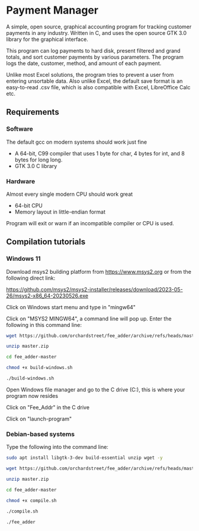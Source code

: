Payment Manager
========================

A simple, open source, graphical accounting program for tracking customer payments in any industry.  Written in C, and uses the open source GTK 3.0 library for the graphical interface.

This program can log payments to hard disk, present filtered and grand totals, and sort customer payments by various parameters.  The program logs the date, customer, method, and amount of each payment.

Unlike most Excel solutions, the program tries to prevent a user from entering unsortable data.  Also unlike Excel, the default save format is an easy-to-read .csv file, which is also compatible with Excel, LibreOffice Calc etc.

Requirements
------------
### Software
The default gcc on modern systems should work just fine

* A 64-bit, C99 compiler that uses 1 byte for char, 4 bytes for int, and 8 bytes for long long.
* GTK 3.0 C library

### Hardware
Almost every single modern CPU should work great

* 64-bit CPU
* Memory layout in little-endian format

Program will exit or warn if an incompatible compiler or CPU is used.

Compilation tutorials
------------
### Windows 11
Download msys2 building platform from https://www.msys2.org or from the following direct link:

https://github.com/msys2/msys2-installer/releases/download/2023-05-26/msys2-x86_64-20230526.exe

Click on Windows start menu and type in "mingw64"

Click on "MSYS2 MINGW64", a command line will pop up.   Enter the following in this command line:

```bash
wget https://github.com/orchardstreet/fee_adder/archive/refs/heads/master.zip

unzip master.zip

cd fee_adder-master

chmod +x build-windows.sh

./build-windows.sh
```

Open Windows file manager and go to the C drive (C:\), this is where your program now resides

Click on "Fee_Addr" in the C drive

Click on "launch-program"

### Debian-based systems
Type the following into the command line:

```bash
sudo apt install libgtk-3-dev build-essential unzip wget -y

wget https://github.com/orchardstreet/fee_adder/archive/refs/heads/master.zip

unzip master.zip

cd fee_adder-master

chmod +x compile.sh

./compile.sh

./fee_adder
```

